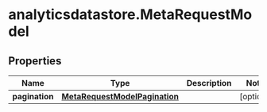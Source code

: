 # analyticsdatastore.MetaRequestModel

## Properties

Name | Type | Description | Notes
------------ | ------------- | ------------- | -------------
**pagination** | [**MetaRequestModelPagination**](MetaRequestModelPagination.md) |  | [optional] 


